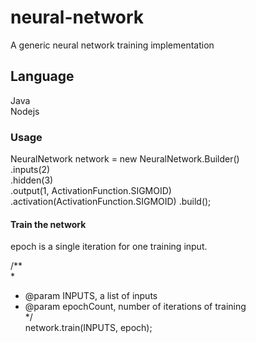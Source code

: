 # neural-network
A generic neural network training implementation

## Language
Java  
Nodejs

### Usage

NeuralNetwork network = new NeuralNetwork.Builder()  
				.inputs(2)  
				.hidden(3)  
				.output(1, ActivationFunction.SIGMOID)
				.activation(ActivationFunction.SIGMOID)
				.build();  

#### Train the network

epoch is a single iteration for one training input.  

/**  
*  
* @param INPUTS, a list of inputs  
* @param epochCount, number of iterations of training  
*/  
network.train(INPUTS, epoch);  



